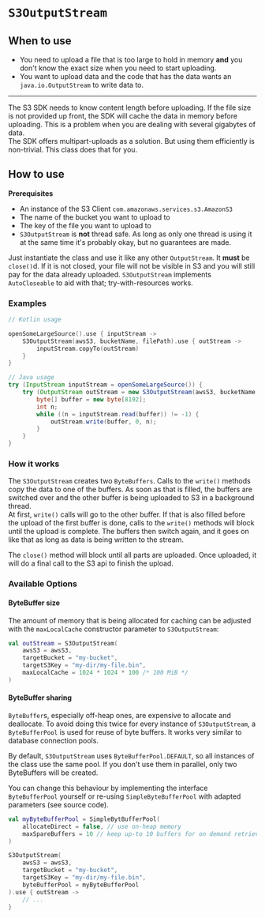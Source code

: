 # `S3OutputStream`

## When to use

* You need to upload a file that is too large to hold in memory
  **and** you don't know the exact size when you need to start
  uploading.
* You want to upload data and the code that has the data wants
  an `java.io.OutputStream` to write data to.

---

The S3 SDK needs to know content length before uploading. If the
file size is not provided up front, the SDK will cache the data in
memory before uploading. This is a problem when you are dealing
with several gigabytes of data.  
The SDK offers multipart-uploads as a solution. But using them
efficiently is non-trivial. This class does that for you.

## How to use

**Prerequisites**

 * An instance of the S3 Client `com.amazonaws.services.s3.AmazonS3`
 * The name of the bucket you want to upload to
 * The key of the file you want to upload to
 * `S3OutputStream` is **not** thread safe. As long as only one thread
   is using it at the same time it's probably okay, but no guarantees 
   are made.
 
Just instantiate the class and use it like any other `OutputStream`.
It **must** be `close()`d. If it is not closed, your file will not
be visible in S3 and you will still pay for the data already uploaded.
`S3OutputStream` implements `AutoCloseable` to aid with that;
try-with-resources works.

### Examples

```kotlin
// Kotlin usage

openSomeLargeSource().use { inputStream ->
    S3OutputStream(awsS3, bucketName, filePath).use { outStream ->
        inputStream.copyTo(outStream)
    }
}
```

```java
// Java usage
try (InputStream inputStream = openSomeLargeSource()) {
    try (OutputStream outStream = new S3OutputStream(awsS3, bucketName, filePath)) {
        byte[] buffer = new byte[8192];
        int n;
        while ((n = inputStream.read(buffer)) != -1) {
            outStream.write(buffer, 0, n);
        }
    }
}
```

### How it works

The `S3OutputStream` creates two `ByteBuffers`. Calls to the `write()`
methods copy the data to one of the buffers. As soon as that is
filled, the buffers are switched over and the other buffer is being
uploaded to S3 in a background thread.  
At first, `write()` calls will go to the other buffer. If that is
also filled before the upload of the first buffer is done,
calls to the `write()` methods will block until the upload is
complete. The buffers then switch again, and it goes on like that
as long as data is being written to the stream.

The `close()` method will block until all parts are uploaded. Once
uploaded, it will do a final call to the S3 api to finish the upload.

### Available Options

#### ByteBuffer size

The amount of memory that is being allocated for caching can be
adjusted with the `maxLocalCache` constructor parameter to `S3OutputStream`:

```kotlin
val outStream = S3OutputStream(
    awsS3 = awsS3,
    targetBucket = "my-bucket",
    targetS3Key = "my-dir/my-file.bin",
    maxLocalCache = 1024 * 1024 * 100 /* 100 MiB */
)
```

#### ByteBuffer sharing

`ByteBuffer`s, especially off-heap ones, are expensive to allocate
and deallocate. To avoid doing this twice for every instance of
`S3OutputStream`, a `ByteBufferPool` is used for reuse of byte
buffers. It works very similar to database connection pools.

By default, `S3OutputStream` uses `ByteBufferPool.DEFAULT`, so all
instances of the class use the same pool. If you don't use them in
parallel, only two ByteBuffers will be created.

You can change this behaviour by implementing the interface
`ByteBufferPool` yourself or re-using `SimpleByteBufferPool` with
adapted parameters (see source code).

```kotlin
val myByteBufferPool = SimpleBytBufferPool(
    allocateDirect = false, // use on-heap memory
    maxSpareBuffers = 10 // keep up-to 10 buffers for on demand retrieval
)

S3OutputStream(
    awsS3 = awsS3,
    targetBucket = "my-bucket",
    targetS3Key = "my-dir/my-file.bin",
    byteBufferPool = myByteBufferPool
).use { outStream ->
    // ...
}
```